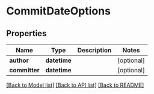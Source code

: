 # CommitDateOptions

## Properties
Name | Type | Description | Notes
------------ | ------------- | ------------- | -------------
**author** | **datetime** |  | [optional] 
**committer** | **datetime** |  | [optional] 

[[Back to Model list]](../README.md#documentation-for-models) [[Back to API list]](../README.md#documentation-for-api-endpoints) [[Back to README]](../README.md)

